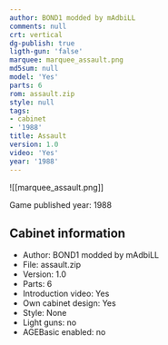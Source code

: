 ```yaml
---
author: BOND1 modded by mAdbiLL
comments: null
crt: vertical
dg-publish: true
ligth-gun: 'false'
marquee: marquee_assault.png
md5sum: null
model: 'Yes'
parts: 6
rom: assault.zip
style: null
tags:
- cabinet
- '1988'
title: Assault
version: 1.0
video: 'Yes'
year: '1988'
---
```


![[marquee_assault.png]]

Game published year: 1988

## Cabinet information

- Author: BOND1 modded by mAdbiLL
- File: assault.zip
- Version: 1.0
- Parts: 6
- Introduction video: Yes
- Own cabinet design: Yes
- Style: None
- Light guns: no
- AGEBasic enabled: no

